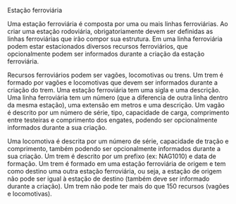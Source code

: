 Estação ferroviária

Uma estação ferroviária é composta por uma ou mais linhas ferroviárias.
Ao criar uma estação rodoviária, obrigatoriamente devem ser definidas as
linhas ferroviárias que irão compor sua estrutura. Em uma linha ferroviária
podem estar estacionados diversos recursos ferroviários, que opcionalmente
podem ser informados durante a criação da estação ferroviária.

Recursos ferroviários podem ser vagões, locomotivas ou trens. Um trem é
formado por vagões e locomotivas que devem ser informados durante a
criação do trem. Uma estação ferroviária tem uma sigla e uma descrição.
Uma linha ferroviária tem um número (que a diferencia de outra linha
dentro da mesma estação), uma extensão em metros e uma descrição. Um
vagão é descrito por um número de série, tipo, capacidade de carga,
comprimento entre testeiras e comprimento dos engates, podendo ser
opcionalmente informados durante a sua criação.

Uma locomotiva é descrita por um número de série, capacidade de tração
e comprimento, também podendo ser opcionalmente informados durante a
sua criação. Um trem é descrito por um prefixo (ex: NAG1010) e data de
formação. Um trem é formado em uma estação ferroviária de origem e
tem como destino uma outra estação ferroviária, ou seja, a estação de
origem não pode ser igual à estação de destino (também deve ser
informado durante a criação). Um trem não pode ter mais do que 150
recursos (vagões e locomotivas).

